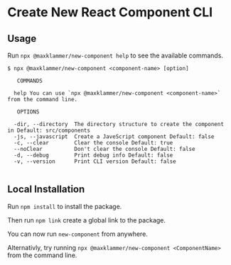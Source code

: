 # Create New React Component CLI

## Usage

Run `npx @maxklammer/new-component help` to see the available commands.

```
$ npx @maxklammer/new-component <component-name> [option]

   COMMANDS

  help You can use `npx @maxklammer/new-component <component-name>` from the command line.

   OPTIONS

  -dir, --directory  The directory structure to create the component in Default: src/components
  -js, --javascript  Create a JaveScript component Default: false
  -c, --clear        Clear the console Default: true
  --noClear          Don't clear the console Default: false
  -d, --debug        Print debug info Default: false
  -v, --version      Print CLI version Default: false


```

## Local Installation

Run `npm install` to install the package.

Then run `npm link` create a global link to the package.

You can now run `new-component` from anywhere.

Alternativly, try running `npx @maxklammer/new-component <ComponentName>` from the command line.
